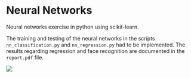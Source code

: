 # Neural Networks
Neural networks exercise in python using scikit-learn. 

The training and testing of the neural networks in the scripts ```nn_classification.py``` and ```nn_regression.py``` had to be implemented. The results regarding regression and face recognition are documented in the ```report.pdf``` file.

![](https://i.ibb.co/c68XX9d/regressor-40hn.png)